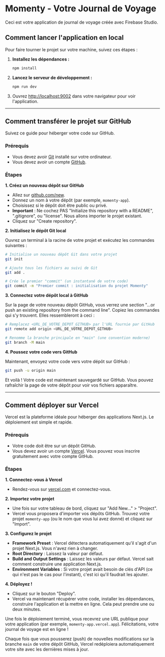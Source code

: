# Momenty - Votre Journal de Voyage

Ceci est votre application de journal de voyage créée avec Firebase Studio.

## Comment lancer l'application en local

Pour faire tourner le projet sur votre machine, suivez ces étapes :

1.  **Installez les dépendances :**
    ```bash
    npm install
    ```
2.  **Lancez le serveur de développement :**
    ```bash
    npm run dev
    ```
3.  Ouvrez [http://localhost:9002](http://localhost:9002) dans votre navigateur pour voir l'application.

---

## Comment transférer le projet sur GitHub

Suivez ce guide pour héberger votre code sur GitHub.

### Prérequis
- Vous devez avoir [Git](https://git-scm.com/) installé sur votre ordinateur.
- Vous devez avoir un compte [GitHub](https://github.com/).

### Étapes

**1. Créez un nouveau dépôt sur GitHub**

- Allez sur [github.com/new](https://github.com/new).
- Donnez un nom à votre dépôt (par exemple, `momenty-app`).
- Choisissez si le dépôt doit être public ou privé.
- **Important** : Ne cochez PAS "Initialize this repository with a README", ".gitignore", ou "license". Nous allons importer le projet existant.
- Cliquez sur "Create repository".

**2. Initialisez le dépôt Git local**

Ouvrez un terminal à la racine de votre projet et exécutez les commandes suivantes :

```bash
# Initialise un nouveau dépôt Git dans votre projet
git init

# Ajoute tous les fichiers au suivi de Git
git add .

# Crée le premier "commit" (un instantané de votre code)
git commit -m "Premier commit : initialisation du projet Momenty"
```

**3. Connectez votre dépôt local à GitHub**

Sur la page de votre nouveau dépôt GitHub, vous verrez une section "…or push an existing repository from the command line". Copiez les commandes qui s'y trouvent. Elles ressembleront à ceci :

```bash
# Remplacez <URL_DE_VOTRE_DEPOT_GITHUB> par l'URL fournie par GitHub
git remote add origin <URL_DE_VOTRE_DEPOT_GITHUB>

# Renomme la branche principale en "main" (une convention moderne)
git branch -M main
```

**4. Poussez votre code vers GitHub**

Maintenant, envoyez votre code vers votre dépôt sur GitHub :

```bash
git push -u origin main
```

Et voilà ! Votre code est maintenant sauvegardé sur GitHub. Vous pouvez rafraîchir la page de votre dépôt pour voir vos fichiers apparaître.

---

## Comment déployer sur Vercel

Vercel est la plateforme idéale pour héberger des applications Next.js. Le déploiement est simple et rapide.

### Prérequis
- Votre code doit être sur un dépôt GitHub.
- Vous devez avoir un compte [Vercel](https://vercel.com/signup). Vous pouvez vous inscrire gratuitement avec votre compte GitHub.

### Étapes

**1. Connectez-vous à Vercel**

- Rendez-vous sur [vercel.com](https://vercel.com) et connectez-vous.

**2. Importez votre projet**

- Une fois sur votre tableau de bord, cliquez sur "Add New..." > "Project".
- Vercel vous proposera d'importer vos dépôts GitHub. Trouvez votre projet `momenty-app` (ou le nom que vous lui avez donné) et cliquez sur "Import".

**3. Configurez le projet**

- **Framework Preset** : Vercel détectera automatiquement qu'il s'agit d'un projet Next.js. Vous n'avez rien à changer.
- **Root Directory** : Laissez la valeur par défaut.
- **Build and Output Settings** : Laissez les valeurs par défaut. Vercel sait comment construire une application Next.js.
- **Environment Variables** : Si votre projet avait besoin de clés d'API (ce qui n'est pas le cas pour l'instant), c'est ici qu'il faudrait les ajouter.

**4. Déployez !**

- Cliquez sur le bouton "Deploy".
- Vercel va maintenant récupérer votre code, installer les dépendances, construire l'application et la mettre en ligne. Cela peut prendre une ou deux minutes.

Une fois le déploiement terminé, vous recevrez une URL publique pour votre application (par exemple, `momenty-app.vercel.app`). Félicitations, votre journal de voyage est en ligne !

Chaque fois que vous pousserez (push) de nouvelles modifications sur la branche `main` de votre dépôt GitHub, Vercel redéploiera automatiquement votre site avec les dernières mises à jour.
